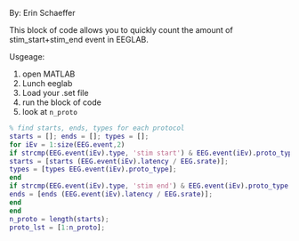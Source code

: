 
By: Erin Schaeffer

This block of code allows you to quickly count the amount of stim_start+stim_end event in EEGLAB.

Usgeage: 
1. open MATLAB 
2. Lunch eeglab
3. Load your .set file
4. run the block of code
5. look at `n_proto`


``` MATLAB
% find starts, ends, types for each protocol
starts = []; ends = []; types = [];
for iEv = 1:size(EEG.event,2)
if strcmp(EEG.event(iEv).type, 'stim start') & EEG.event(iEv).proto_type ~= 0 & EEG.event(iEv).proto_type ~= 1
starts = [starts (EEG.event(iEv).latency / EEG.srate)];
types = [types EEG.event(iEv).proto_type];
end
if strcmp(EEG.event(iEv).type, 'stim end') & EEG.event(iEv).proto_type ~= 0 & EEG.event(iEv).proto_type ~= 1
ends = [ends (EEG.event(iEv).latency / EEG.srate)];
end
end
n_proto = length(starts);
proto_lst = [1:n_proto];

```
